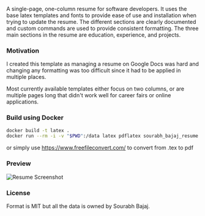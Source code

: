 A single-page, one-column resume for software developers. It uses the base latex templates and fonts to provide ease of use and installation when trying to update the resume. The different sections are clearly documented and custom commands are used to provide consistent formatting. The three main sections in the resume are education, experience, and projects.

### Motivation

I created this template as managing a resume on Google Docs was hard and changing any formatting was too difficult since it had to be applied in multiple places.

Most currently available templates either focus on two columns, or are multiple pages long that didn't work well for career fairs or online applications.

### Build using Docker

```sh
docker build -t latex .
docker run --rm -i -v "$PWD":/data latex pdflatex sourabh_bajaj_resume.tex
```

or simply use https://www.freefileconvert.com/ to convert from .tex to pdf

### Preview

![Resume Screenshot](/resume_preview.png)

### License

Format is MIT but all the data is owned by Sourabh Bajaj.
